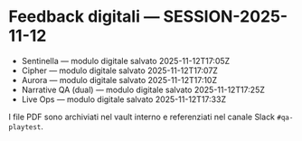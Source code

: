 # Feedback digitali — SESSION-2025-11-12

- Sentinella — modulo digitale salvato 2025-11-12T17:05Z
- Cipher — modulo digitale salvato 2025-11-12T17:07Z
- Aurora — modulo digitale salvato 2025-11-12T17:10Z
- Narrative QA (dual) — modulo digitale salvato 2025-11-12T17:25Z
- Live Ops — modulo digitale salvato 2025-11-12T17:33Z

I file PDF sono archiviati nel vault interno e referenziati nel canale Slack `#qa-playtest`.
